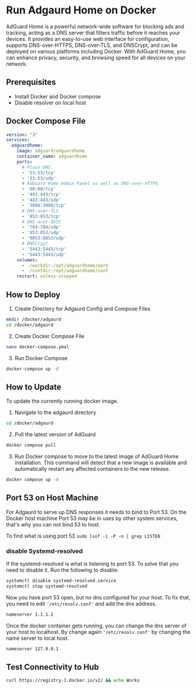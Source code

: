 # Run Adgaurd Home on Docker

AdGuard Home is a powerful network-wide software for blocking ads and tracking, acting as a DNS server that filters traffic before it reaches your devices. It provides an easy-to-use web interface for configuration, supports DNS-over-HTTPS, DNS-over-TLS, and DNSCrypt, and can be deployed on various platforms including Docker. With AdGuard Home, you can enhance privacy, security, and browsing speed for all devices on your network.

## Prerequisites

* Install Docker and Docker compose
* Disable resolver on local host

## Docker Compose File

```yml
version: "3"
services:
  adguardhome:
    image: adguard/adguardhome
    container_name: adguardhome
    ports:
      # Plain DNS
      - '53:53/tcp'
      - '53:53/udp'
      # AdGuard Home Admin Panel as well as DNS-over-HTTPS
      - '80:80/tcp'
      - '443:443/tcp'
      - '443:443/udp'
      - '3000:3000/tcp'
      # DNS-over-TLS
      - '853:853/tcp'
      # DNS-over-QUIC
      - '784:784/udp'
      - '853:853/udp'
      - '8853:8853/udp'
      # DNSCrypt
      - '5443:5443/tcp'
      - '5443:5443/udp'
    volumes:
      - ./workdir:/opt/adguardhome/work
      - ./confdir:/opt/adguardhome/conf
    restart: unless-stopped
```

## How to Deploy

1. Create Directory for Adgaurd Config and Compose Files

```bash
mkdir /docker/adgaurd
cd /docker/adgaurd
```

2. Create Docker Compose File

```bash
nano docker-compose.ymal
```

3. Run Docker Compose

```bash
docker-compose up -d
```

## How to Update

To update the currently running docker image.

1. Navigate to the adgaurd directory

```bash
cd /docker/adgaurd
```

2. Pull the latest version of AdGuard

```bash
docker compose pull
```

3. Run Docker compose to move to the latest image of AdGuard Home installation. This command will detect that a new image is available and automatically restart any affected containers to the new release.

```bash
docker compose up -d
```

## Port 53 on Host Machine

For Adgaurd to serve up DNS responses it needs to bind to Port 53. On the Docker host machine Port 53 may be in uses by other system services, that's why you can not bind 53 to host.

To find what is using port 53 ```sudo lsof -i -P -n | grep LISTEN```

### disable Systemd-resolved

If the systemd-resolved is what is listening to port 53. To solve that you need to disable it. Run the following to disable:

```bash
systemctl disable systemd-resolved.service
systemctl stop systemd-resolved
```

Now you have port 53 open, but no dns configured for your host. To fix that, you need to edit ```'/etc/resolv.conf'``` and add the dns address.

```bash
nameserver 1.1.1.1
```

Once the docker container gets running, you can change the dns server of your host to localhost. By change again ```'/etc/resolv.conf'``` by changing the name server to local host.

```bash
nameserver 127.0.0.1
```

## Test Connectivity to Hub

```bash
curl https://registry-1.docker.io/v2/ && echo Works
```
